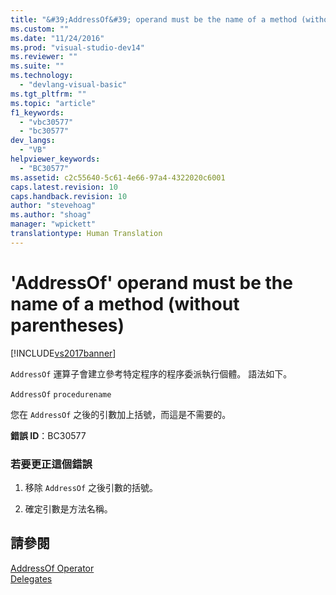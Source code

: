 ```yaml
---
title: "&#39;AddressOf&#39; operand must be the name of a method (without parentheses) | Microsoft Docs"
ms.custom: ""
ms.date: "11/24/2016"
ms.prod: "visual-studio-dev14"
ms.reviewer: ""
ms.suite: ""
ms.technology: 
  - "devlang-visual-basic"
ms.tgt_pltfrm: ""
ms.topic: "article"
f1_keywords: 
  - "vbc30577"
  - "bc30577"
dev_langs: 
  - "VB"
helpviewer_keywords: 
  - "BC30577"
ms.assetid: c2c55640-5c61-4e66-97a4-4322020c6001
caps.latest.revision: 10
caps.handback.revision: 10
author: "stevehoag"
ms.author: "shoag"
manager: "wpickett"
translationtype: Human Translation
---
```

# &#39;AddressOf&#39; operand must be the name of a method (without parentheses)
[!INCLUDE[vs2017banner](../../../csharp/includes/vs2017banner.md)]

`AddressOf` 運算子會建立參考特定程序的程序委派執行個體。  語法如下。  
  
 `AddressOf` `procedurename`  
  
 您在 `AddressOf` 之後的引數加上括號，而這是不需要的。  
  
 **錯誤 ID**：BC30577  
  
### 若要更正這個錯誤  
  
1.  移除 `AddressOf` 之後引數的括號。  
  
2.  確定引數是方法名稱。  
  
## 請參閱  
 [AddressOf Operator](../../../visual-basic/language-reference/operators/addressof-operator.md)   
 [Delegates](../../../visual-basic/programming-guide/language-features/delegates/delegates.md)